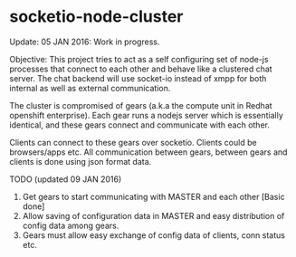 # socketio-node-cluster

Update: 05 JAN 2016: Work in progress.

Objective:
This project tries to act as a self configuring set of node-js processes that connect
to each other and behave like a clustered chat server. The chat backend will use socket-io
instead of xmpp for both internal as well as external communication.

The cluster is compromised of gears (a.k.a the compute unit in Redhat openshift enterprise).
Each gear runs a nodejs server which is essentially identical, and these gears connect
and communicate with each other. 

Clients can connect to these gears over socketio. Clients could be browsers/apps etc.
All communication between gears, between gears and clients is done using json format data.



TODO (updated 09 JAN 2016)

1. Get gears to start communicating with MASTER and each other                                      [Basic done]
2. Allow saving of configuration data in MASTER and easy distribution of config data among gears.
3. Gears must allow easy exchange of config data of clients, conn status etc.